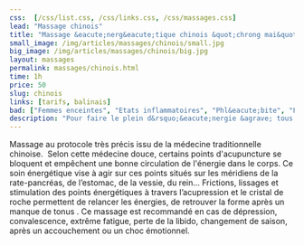 ```yaml
---
css:  [/css/list.css, /css/links.css, /css/massages.css]
lead: "Massage chinois"
title: "Massage &eacute;nerg&eacute;tique chinois &quot;chrong mai&quot;"
small_image: /img/articles/massages/chinois/small.jpg
big_image: /img/articles/massages/chinois/big.jpg
layout: massages
permalink: massages/chinois.html
time: 1h
price: 50
slug: chinois
links: [tarifs, balinais]
bad: ["Femmes enceintes", "Etats inflammatoires", "Phl&eacute;bite", "Fi&egrave;vre", "Hypertension non trait&eacute;e"]
description: "Pour faire le plein d&rsquo;&eacute;nergie &agrave; tous moments de l&rsquo;ann&eacute;e. Ce massage vous garantit de retrouver la p&ecirc;che!"
---
```

Massage au protocole très précis issu de la médecine 
traditionnelle chinoise.
 Selon cette médecine douce, certains points 
d'acupuncture se bloquent et empêchent une bonne 
circulation de l'énergie dans le corps. 
Ce soin énergétique vise à agir sur ces points situés 
sur les méridiens de la rate-pancréas, de l’estomac, 
de la vessie, du rein...
Frictions, lissages et stimulation des points 
énergétiques à travers l’acupression et le cristal de 
roche permettent de relancer les énergies, de retrouver 
la forme après un manque de tonus .
Ce massage est recommandé en cas de dépression, 
convalescence, extrême fatigue, perte de la libido, 
changement de saison, après un accouchement ou un 
choc émotionnel.


